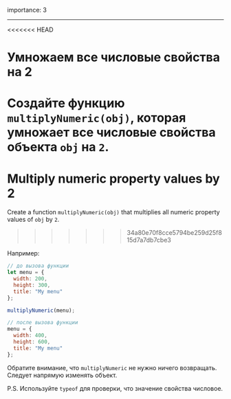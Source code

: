 importance: 3

---

<<<<<<< HEAD
# Умножаем все числовые свойства на 2

Создайте функцию `multiplyNumeric(obj)`, которая умножает все числовые свойства объекта `obj` на `2`.
=======
# Multiply numeric property values by 2

Create a function `multiplyNumeric(obj)` that multiplies all numeric property values of `obj` by `2`.
>>>>>>> 34a80e70f8cce5794be259d25f815d7a7db7cbe3

Например:

```js
// до вызова функции
let menu = {
  width: 200,
  height: 300,
  title: "My menu"
};

multiplyNumeric(menu);

// после вызова функции
menu = {
  width: 400,
  height: 600,
  title: "My menu"
};
```

Обратите внимание, что `multiplyNumeric` не нужно ничего возвращать. Следует напрямую изменять объект.

P.S. Используйте `typeof` для проверки, что значение свойства числовое.

